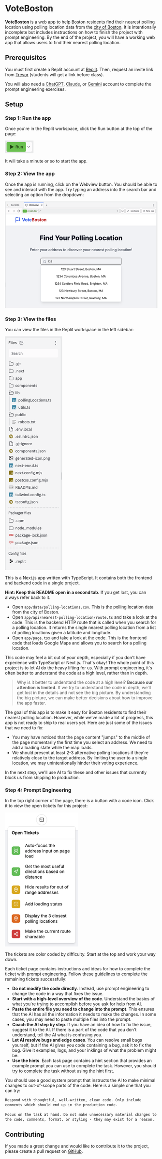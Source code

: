 # VoteBoston

**VoteBoston** is a web app to help Boston residents find their nearest polling location using polling location data from the [city of Boston](https://data.boston.gov/dataset/polling-locations-20221). It is intentionally incomplete but includes instructions on how to finish the project with prompt engineering. By the end of the project, you will have a working web app that allows users to find their nearest polling location.

## Prerequisites

You must first create a Replit account at [Replit](https://replit.com/). Then, request an invite link from <a href="mailto:trevoruptain@gmail.com">Trevor</a> (students will get a link before class).

You will also need a [ChatGPT](https://chatgpt.com), [Claude](https://claude.ai), or [Gemini](https://gemini.google.com) account to complete the prompt engineering exercises.

## Setup

### Step 1: Run the app

Once you're in the Replit workspace, click the Run button at the top of the page:

![Run button](./public/images/run-button.png)

It will take a minute or so to start the app.

### Step 2: View the app

Once the app is running, click on the Webview button. You should be able to see and interact with the app. Try typing an address into the search bar and selecting an option from the dropdown:

![Webview](./public/images/webview.png)

### Step 3: View the files

You can view the files in the Replit workspace in the left sidebar:

![Files](./public/images/files.png)

This is a Next.js app written with TypeScript. It contains both the frontend and backend code in a single project.

**Hint: Keep this README open in a second tab.** If you get lost, you can always refer back to it.

- Open `app/data/polling-locations.csv`. This is the polling location data from the city of Boston.
- Open `app/api/nearest-polling-location/route.ts` and take a look at the code. This is the backend HTTP route that is called when you search for a polling location. It returns the single nearest polling location from a list of polling locations given a latitude and longitude.
- Open `app/page.tsx` and take a look at the code. This is the frontend code that loads Google Maps and allows you to search for a polling location.

This code may feel a bit out of your depth, especially if you don't have experience with TypeScript or Next.js. That's okay! The whole point of this project is to let AI do the heavy lifting for us. With prompt engineering, it's often better to understand the code at a high level, rather than in depth.

> Why is it better to understand the code at a high level? **Because our attention is limited.** If we try to understand the code in depth, we'll get lost in the details and not see the big picture. By understanding the big picture, we can make better decisions about how to improve the app faster.

The goal of this app is to make it easy for Boston residents to find their nearest polling location. However, while we've made a lot of progress, this app is not ready to ship to real users yet. Here are just some of the issues that we need to fix:

- You may have noticed that the page content "jumps" to the middle of the page momentarily the first time you select an address. We need to add a loading state while the map loads.
- We should present at least 2-3 alternative polling locations if they're relatively close to the target address. By limiting the user to a single location, we may unintentionally hinder their voting experience.

In the next step, we'll use AI to fix these and other issues that currently block us from shipping to production.

### Step 4: Prompt Engineering

In the top right corner of the page, there is a button with a code icon. Click it to view the open tickets for this project:

![Open tickets](./public/images/open-tickets.png)

The tickets are color coded by difficulty. Start at the top and work your way down.

Each ticket page contains instructions and ideas for how to complete the ticket with prompt engineering. Follow these guidelines to complete the remaining tickets successfully:

- **Do not modify the code directly**. Instead, use prompt engineering to change the code in a way that fixes the issue.
- **Start with a high-level overview of the code**. Understand the basics of what you're trying to accomplish before you ask for help from AI.
- **Paste the entire file you need to change into the prompt**. This ensures that the AI has all the information it needs to make the changes. In some cases, you may need to paste multiple files into the prompt.
- **Coach the AI step by step**. If you have an idea of how to fix the issue, suggest it to the AI. If there is a part of the code that you don't understand, tell the AI what is confusing you.
- **Let AI resolve bugs and edge cases**. You can resolve small bugs yourself, but if the AI gives you code containing a bug, ask it to fix the bug. Give it examples, logs, and your inklings of what the problem might be.
- **Use the hints**. Each task page contains a hint section that provides an example prompt you can use to complete the task. However, you should try to complete the task without using the hint first.

You should use a good system prompt that instructs the AI to make minimal changes to out-of-scope parts of the code. Here is a simple one that you can try:

```
Respond with thoughtful, well-written, clean code. Only include comments which should end up in the production code.

Focus on the task at hand. Do not make unnecessary material changes to the code, comments, format, or styling - they may exist for a reason.
```

## Contributing

If you made a great change and would like to contribute it to the project, please create a pull request on [GitHub](https://github.com/trevoruptain/vote-boston).
